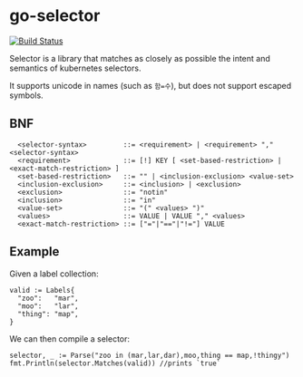 go-selector
===========

[![Build Status](https://travis-ci.org/blendlabs/go-selector.svg?branch=master)](https://travis-ci.org/blendlabs/go-selector)

Selector is a library that matches as closely as possible the intent and semantics of kubernetes selectors.

It supports unicode in names (such as `함=수`), but does not support escaped symbols.

## BNF
```
  <selector-syntax>         ::= <requirement> | <requirement> "," <selector-syntax>
  <requirement>             ::= [!] KEY [ <set-based-restriction> | <exact-match-restriction> ]
  <set-based-restriction>   ::= "" | <inclusion-exclusion> <value-set>
  <inclusion-exclusion>     ::= <inclusion> | <exclusion>
  <exclusion>               ::= "notin"
  <inclusion>               ::= "in"
  <value-set>               ::= "(" <values> ")"
  <values>                  ::= VALUE | VALUE "," <values>
  <exact-match-restriction> ::= ["="|"=="|"!="] VALUE
```

## Example

Given a label collection:
```golang
valid := Labels{
  "zoo":   "mar",
  "moo":   "lar",
  "thing": "map",
}
```

We can then compile a selector:

```golang
selector, _ := Parse("zoo in (mar,lar,dar),moo,thing == map,!thingy")
fmt.Println(selector.Matches(valid)) //prints `true`
```
